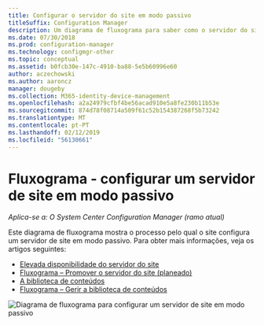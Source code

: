 ```yaml
---
title: Configurar o servidor do site em modo passivo
titleSuffix: Configuration Manager
description: Um diagrama de fluxograma para saber como o servidor do site em modo passivo está definido no Configuration Manager.
ms.date: 07/30/2018
ms.prod: configuration-manager
ms.technology: configmgr-other
ms.topic: conceptual
ms.assetid: b0fcb30e-147c-4910-ba88-5e5b60996e60
author: aczechowski
ms.author: aaroncz
manager: dougeby
ms.collection: M365-identity-device-management
ms.openlocfilehash: a2a24979cfbf4be56acad910e5a8fe230b11b53e
ms.sourcegitcommit: 874d78f08714a509f61c52b154387268f5b73242
ms.translationtype: MT
ms.contentlocale: pt-PT
ms.lasthandoff: 02/12/2019
ms.locfileid: "56130661"
---
```

# <a name="flowchart---set-up-a-site-server-in-passive-mode"></a>Fluxograma - configurar um servidor de site em modo passivo

*Aplica-se a: O System Center Configuration Manager (ramo atual)*

Este diagrama de fluxograma mostra o processo pelo qual o site configura um servidor de site em modo passivo. Para obter mais informações, veja os artigos seguintes:  
- [Elevada disponibilidade do servidor do site](/sccm/core/servers/deploy/configure/site-server-high-availability)
- [Fluxograma – Promover o servidor do site (planeado)](/sccm/core/servers/deploy/configure/promote-site-server-flowchart)
- [A biblioteca de conteúdos](/sccm/core/plan-design/hierarchy/the-content-library)
- [Fluxograma – Gerir a biblioteca de conteúdos](/sccm/core/plan-design/hierarchy/manage-content-library-flowchart)


![Diagrama de fluxograma para configurar um servidor de site em modo passivo](media/passive-site-server-setup.png)
